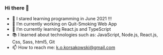 ### Hi there 👋
- 🎉 I stared learning programming in June 2021 !!!
- 🔭 I’m currently working on Quit-Smoking Web App
- 🌱 I’m currently learning React.js and TypeScript
- 📚 I learned about technologies such as: JavaScript, Node.js, React.js, Css, Sass, html5, Git
- 📫 How to reach me: k.o.korsakowski@gmail.com


<!--
**KordianKorsakowski/KordianKorsakowski** is a ✨ _special_ ✨ repository because its `README.md` (this file) appears on your GitHub profile.

Here are some ideas to get you started:

- 🔭 I’m currently working on ...
- 🌱 I’m currently learning ...
- 👯 I’m looking to collaborate on ...
- 🤔 I’m looking for help with ...
- 💬 Ask me about ...
- 📫 How to reach me: ...
- 😄 Pronouns: ...
- ⚡ Fun fact: ...
-->
